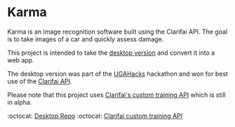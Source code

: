 # Karma 

Karma is an image recognition software built using the Clarifai API. The goal is to take images of a car and quickly assess damage. 

This project is intended to take the [desktop version](http://devpost.com/software/ugahacksrepo) and convert it into a web app. 

The desktop version was part of the [UGAHacks](http://ugahacks.devpost.com/) hackathon and won for best use of the [Clarifai API](https://github.com/Clarifai/hackathon.git).

Please note that this project uses [Clarifai's custom training API](https://github.com/Clarifai/hackathon.git) which is still in alpha. 


:octocat: [Desktop Repo](https://github.com/mhijazi1/Karma-hackathon)
:octocat: [Clarifai custom training API](https://github.com/Clarifai/hackathon.git)
